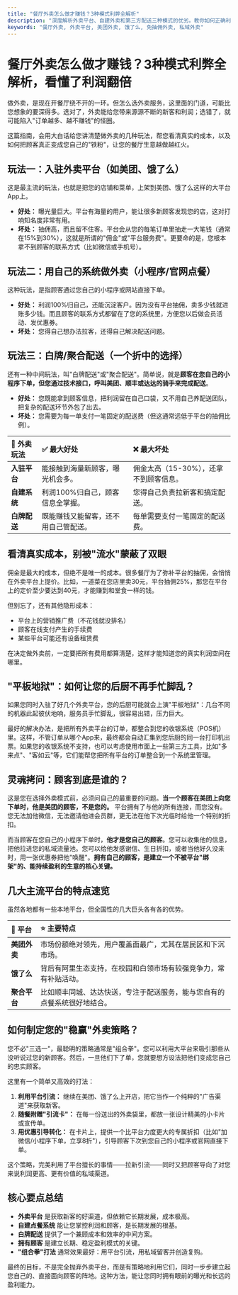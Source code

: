 ```yaml
---
title: "餐厅外卖怎么做才赚钱？3种模式利弊全解析"
description: "深度解析外卖平台、自建外卖和第三方配送三种模式的优劣。教你如何正确利用外卖平台，把"流量"变成"留量"，实现利润最大化。"
keywords: "餐厅外卖, 外卖平台, 美团外卖, 饿了么, 免抽佣外卖, 私域外卖"
---
```


# 餐厅外卖怎么做才赚钱？3种模式利弊全解析，看懂了利润翻倍

做外卖，是现在开餐厅绕不开的一环。但怎么选外卖服务，这里面的门道，可能比您想象的要深得多。选对了，外卖能给您带来源源不断的新客和利润；选错了，就可能陷入"订单越多、越不赚钱"的怪圈。

这篇指南，会用大白话给您讲清楚做外卖的几种玩法，帮您看清真实的成本，以及如何把顾客真正变成您自己的"铁粉"，让您的餐厅生意越做越红火。

## 玩法一：入驻外卖平台（如美团、饿了么）

这是最主流的玩法，也就是把您的店铺和菜单，上架到美团、饿了么这样的大平台App上。

-   **好处：** 曝光量巨大。平台有海量的用户，能让很多新顾客发现您的店，这对打响知名度非常有用。
-   **坏处：** 抽佣高，而且留不住客。平台会从您的每笔订单里抽走一大笔钱（通常在15%到30%），这就是所谓的"佣金"或"平台服务费"。更要命的是，您根本拿不到顾客的联系方式（比如微信或手机号）。

## 玩法二：用自己的系统做外卖（小程序/官网点餐）

这种玩法，是指顾客通过您自己的小程序或网站直接下单。

-   **好处：** 利润100%归自己，还能沉淀客户。因为没有平台抽佣，卖多少钱就进账多少钱。而且顾客的联系方式都留在了您的系统里，方便您以后做会员活动、发优惠券。
-   **坏处：** 您得自己想办法拉客，还得自己解决配送问题。

## 玩法三：白牌/聚合配送（一个折中的选择）

还有一种中间玩法，叫"白牌配送"或"聚合配送"。简单说，就是**顾客在您自己的小程序下单，但您通过技术接口，呼叫美团、顺丰或达达的骑手来完成配送**。

-   **好处：** 您既能拿到顾客信息，把利润留在自己口袋，又不用自己养配送团队，把复杂的配送环节外包了出去。
-   **坏处：** 您需要为每一单支付一笔固定的配送费（但这通常远低于平台的抽佣比例）。

| 🚚 外卖玩法 | ✅ 最大好处 | ❌ 最大坏处 |
| :--- | :--- | :--- |
| **入驻平台** | 能接触到海量新顾客，曝光机会多。 | 佣金太高（15-30%），还拿不到顾客信息。 |
| **自建系统** | 利润100%归自己，顾客信息全掌握。 | 您得自己负责拉新客和搞定配送。 |
| **白牌配送** | 既能赚钱又能留客，还不用自己管配送。 | 每单需要支付一笔固定的配送费。 |

## 看清真实成本，别被"流水"蒙蔽了双眼

佣金是最大的成本，但绝不是唯一的成本。很多餐厅为了弥补平台的抽佣，会悄悄在外卖平台上提价。比如，一道菜在您店里卖30元，平台抽佣25%，那您在平台上的定价至少要达到40元，才能赚到和堂食一样的钱。

但别忘了，还有其他隐形成本：
-   平台上的营销推广费（不花钱就没排名）
-   顾客在线支付产生的手续费
-   某些平台可能还有设备租赁费

在决定做外卖前，一定要把所有费用都算清楚，这样才能知道您的真实利润空间在哪里。

## "平板地狱"：如何让您的后厨不再手忙脚乱？

如果您同时入驻了好几个外卖平台，您的后厨可能就会上演"平板地狱"：几台不同的机器此起彼伏地响，服务员手忙脚乱，很容易出错，压力巨大。

最好的解决办法，是把所有外卖平台的订单，都整合到您的收银系统（POS机）里。这样，不管订单从哪个App来，最终都会自动汇集到您后厨的同一台打印机出票。如果您的收银系统不支持，也可以考虑使用市面上一些第三方工具，比如"多来点"、"客如云"等，它们能帮您把所有平台的订单整合到一个系统里管理。

## 灵魂拷问：顾客到底是谁的？

这是您在选择外卖模式前，必须问自己的最重要的问题。**当一个顾客在美团上向您下单时，他是美团的顾客，不是您的。** 平台拥有了与他的所有连接，而您没有。您无法加他微信，无法邀请他进会员群，更无法在他下次光临时给他一个特别的折扣。

而当顾客在您自己的小程序下单时，**他才是您自己的顾客**。您可以收集他的信息，把他拉进您的私域流量池。您可以给他发感谢信、生日折扣，或者当他好久没来时，用一张优惠券把他"唤醒"。**拥有自己的顾客，是建立一个不被平台"绑架"的、能持续盈利的生意的核心关键。**

## 几大主流平台的特点速览

虽然各地都有一些本地平台，但全国性的几大巨头各有各的优势。

| 🛵 平台 | ⭐ 主要特点 |
| :--- | :--- |
| **美团外卖** | 市场份额绝对领先，用户覆盖面最广，尤其在居民区和下沉市场。 |
| **饿了么** | 背后有阿里生态支持，在校园和白领市场有较强竞争力，常有补贴活动。 |
| **聚合平台** | 比如顺丰同城、达达快送，专注于配送服务，能与您自有的点餐系统很好地结合。 |

## 如何制定您的"稳赢"外卖策略？

您不必"三选一"，最聪明的策略通常是"组合拳"。您可以利用大平台来吸引那些从没听说过您的新顾客。然后，一旦他们下了单，您就要想方设法把他们变成您自己的忠实顾客。

这里有一个简单又高效的打法：
1.  **利用平台引流：** 继续在美团、饿了么上开店，把它当作一个纯粹的"广告渠道"来获取新客。
2.  **随餐附赠"引流卡"：** 在每一份送出的外卖袋里，都放一张设计精美的小卡片或宣传单。
3.  **用优惠引导转化：** 在卡片上，提供一个比平台力度更大的专属折扣（比如"加微信/小程序下单，立享8折"），引导顾客下次到您自己的小程序或官网直接下单。

这个策略，完美利用了平台擅长的事情——拉新引流——同时又把顾客导向了对您来说利润更高、更有价值的私域渠道。

## 核心要点总结

-   **外卖平台** 是获取新客的好渠道，但依赖它长期发展，成本极高。
-   **自建点餐系统** 能让您掌控利润和顾客，是长期发展的根基。
-   **白牌配送** 提供了一个兼顾成本和效率的中间方案。
-   **拥有顾客** 是建立长期、稳定盈利模式的关键。
-   **"组合拳"打法** 通常效果最好：用平台引流，用私域留客并创造复购。

最终的目标，不是完全抛弃外卖平台，而是有策略地利用它们，同时一步步建立起您自己的、直接面向顾客的阵地。这种方法，能让您同时拥有眼前的曝光和长远的盈利能力。 